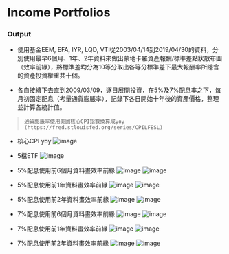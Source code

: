 # Income Portfolios

### Output

* 使用基金EEM, EFA, IYR, LQD, VTI從2003/04/14到2019/04/30的資料，分別使用最早6個月、1年、2年資料來做出蒙地卡羅資產報酬/標準差點狀散布圖（效率前緣），將標準差均分為10等分取出各等分標準差下最大報酬率所隱含的資產投資權重共十個。

* 各自接續下去直到2009/03/09，逐日展開投資，在5%及7%配息率之下，每月初固定配息（考量通貨膨脹率），記錄下各日開始十年後的資產價格，整理並計算各統計值。
>     通貨膨脹率使用美國核心CPI指數換算成yoy (https://fred.stlouisfed.org/series/CPILFESL)

* 核心CPI yoy
![image](https://github.com/kanglee83/Python-Program/blob/master/107-2%20Studies%20of%20Robo%20Advisors/HW4%20Income%20Portfolios/Inputs/CPI.png)

* 5檔ETF
![image](https://github.com/kanglee83/Python-Program/blob/master/107-2%20Studies%20of%20Robo%20Advisors/HW4%20Income%20Portfolios/Inputs/ETFs.png)

* 5%配息使用前6個月資料畫效率前緣
![image](https://github.com/kanglee83/Python-Program/blob/master/107-2%20Studies%20of%20Robo%20Advisors/HW4%20Income%20Portfolios/Scatter_graph/five_percent_six_months_IP_MC.png)
![image](https://github.com/kanglee83/Python-Program/blob/master/107-2%20Studies%20of%20Robo%20Advisors/HW4%20Income%20Portfolios/Result_form/five_percent_six_months_IP.png)

* 5%配息使用前1年資料畫效率前緣
![image](https://github.com/kanglee83/Python-Program/blob/master/107-2%20Studies%20of%20Robo%20Advisors/HW4%20Income%20Portfolios/Scatter_graph/five_percent_one_year_IP_MC.png)
![image](https://github.com/kanglee83/Python-Program/blob/master/107-2%20Studies%20of%20Robo%20Advisors/HW4%20Income%20Portfolios/Result_form/five_percent_one_year_IP.png)

* 5%配息使用前2年資料畫效率前緣
![image](https://github.com/kanglee83/Python-Program/blob/master/107-2%20Studies%20of%20Robo%20Advisors/HW4%20Income%20Portfolios/Scatter_graph/five_percent_two_years_IP_MC.png)
![image](https://github.com/kanglee83/Python-Program/blob/master/107-2%20Studies%20of%20Robo%20Advisors/HW4%20Income%20Portfolios/Result_form/five_percent_two_years_IP.png)

* 7%配息使用前6個月資料畫效率前緣
![image](https://github.com/kanglee83/Python-Program/blob/master/107-2%20Studies%20of%20Robo%20Advisors/HW4%20Income%20Portfolios/Scatter_graph/seven_percent_six_months_IP_MC.png)
![image](https://github.com/kanglee83/Python-Program/blob/master/107-2%20Studies%20of%20Robo%20Advisors/HW4%20Income%20Portfolios/Result_form/seven_percent_six_months_IP.png)

* 7%配息使用前1年資料畫效率前緣
![image](https://github.com/kanglee83/Python-Program/blob/master/107-2%20Studies%20of%20Robo%20Advisors/HW4%20Income%20Portfolios/Scatter_graph/seven_percent_one_year_IP_MC.png)
![image](https://github.com/kanglee83/Python-Program/blob/master/107-2%20Studies%20of%20Robo%20Advisors/HW4%20Income%20Portfolios/Result_form/seven_percent_one_year_IP.png)

* 7%配息使用前2年資料畫效率前緣
![image](https://github.com/kanglee83/Python-Program/blob/master/107-2%20Studies%20of%20Robo%20Advisors/HW4%20Income%20Portfolios/Scatter_graph/seven_percent_two_years_IP_MC.png)
![image](https://github.com/kanglee83/Python-Program/blob/master/107-2%20Studies%20of%20Robo%20Advisors/HW4%20Income%20Portfolios/Result_form/seven_percent_two_years_IP.png)

